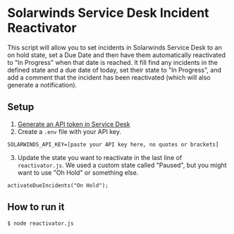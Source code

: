 # Solarwinds Service Desk Incident Reactivator

This script will allow you to set incidents in Solarwinds Service Desk to an on hold state, set a Due Date and then have them automatically reactivated to "In Progress" when that date is reached.
It fill find any incidents in the defined state and a due date of today, set their state to "In Progress", and add a comment that the incident has been reactivated (which will also generate a notification).

## Setup

1. [Generate an API token in Service Desk](https://help-desk-migration.com/help/setup-token-authentication-samanage/)
2. Create a `.env` file with your API key.

```
SOLARWINDS_API_KEY=[paste your API key here, no quotes or brackets]
```

3. Update the state you want to reactivate in the last line of `reactivator.js`. We used a custom state called "Paused", but you might want to use "Oh Hold" or something else.

```
activateDueIncidents("On Hold");
```

## How to run it

```
$ node reactivator.js
```
